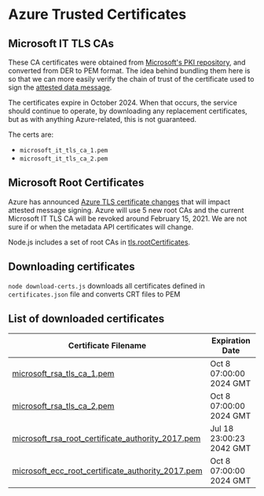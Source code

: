 # Azure Trusted Certificates

## Microsoft IT TLS CAs

These CA certificates were obtained from
[Microsoft's PKI repository](https://www.microsoft.com/pki/mscorp/cps/default.htm),
and converted from DER to PEM format.  The idea behind bundling them here is so
that we can more easily verify the chain of trust of the certificate used to sign the
[attested data message](https://docs.microsoft.com/en-us/azure/virtual-machines/windows/instance-metadata-service#attested-data).

The certificates expire in October 2024.  When that occurs, the service should continue
to operate, by downloading any replacement certificates, but as with anything Azure-related,
this is not guaranteed.

The certs are:

* ``microsoft_it_tls_ca_1.pem``
* ``microsoft_it_tls_ca_2.pem``

## Microsoft Root Certificates

Azure has announced
[Azure TLS certificate changes](https://docs.microsoft.com/en-us/azure/security/fundamentals/tls-certificate-changes)
that will impact attested message signing. Azure will use 5 new root CAs and
the current Microsoft IT TLS CA will be revoked around February 15, 2021. We
are not sure if or when the metadata API certificates will change.

Node.js includes a set of root CAs in
[tls.rootCertificates](https://nodejs.org/api/tls.html#tls_tls_rootcertificates).

## Downloading certificates

`node download-certs.js` downloads all certificates defined in `certificates.json` file
and converts CRT files to PEM

## List of downloaded certificates

<!-- CERTIFICATES -->
| Certificate Filename | Expiration Date |
|----------------------|-----------------|
| [microsoft_rsa_tls_ca_1.pem](http://www.microsoft.com/pki/mscorp/Microsoft%20RSA%20TLS%20CA%2001.crt) | Oct  8 07:00:00 2024 GMT |
| [microsoft_rsa_tls_ca_2.pem](http://www.microsoft.com/pki/mscorp/Microsoft%20RSA%20TLS%20CA%2002.crt) | Oct  8 07:00:00 2024 GMT |
| [microsoft_rsa_root_certificate_authority_2017.pem](https://www.microsoft.com/pkiops/certs/Microsoft%20RSA%20Root%20Certificate%20Authority%202017.crt) | Jul 18 23:00:23 2042 GMT |
| [microsoft_ecc_root_certificate_authority_2017.pem](http://www.microsoft.com/pki/mscorp/Microsoft%20RSA%20TLS%20CA%2001.crt) | Oct  8 07:00:00 2024 GMT |
